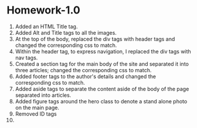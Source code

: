 # Homework-1.0

1. Added an HTML Title tag.
2. Added Alt and Title tags to all the images.
3. At the top of the body, replaced the div tags with header tags and changed the corresponding css to match.
4. Within the header tag, to express navigation, I replaced the div tags with nav tags.
5. Created a section tag for the main body of the site and separated it into three articles; changed the 
   corresponding css to match.
6. Added footer tags to the author's details and changed the corresponding css to match.
7. Added aside tags to separate the content aside of the body of the page separated into articles.
8. Added figure tags around the hero class to denote a stand alone photo on the main page.
9. Removed ID tags
10. 
